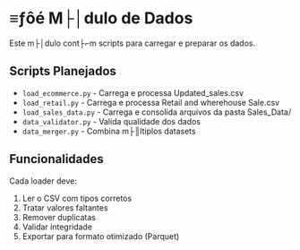 ﻿# ≡ƒôé M├│dulo de Dados

Este m├│dulo cont├⌐m scripts para carregar e preparar os dados.

## Scripts Planejados

- `load_ecommerce.py` - Carrega e processa Updated_sales.csv
- `load_retail.py` - Carrega e processa Retail and wherehouse Sale.csv
- `load_sales_data.py` - Carrega e consolida arquivos da pasta Sales_Data/
- `data_validator.py` - Valida qualidade dos dados
- `data_merger.py` - Combina m├║ltiplos datasets

## Funcionalidades

Cada loader deve:
1. Ler o CSV com tipos corretos
2. Tratar valores faltantes
3. Remover duplicatas
4. Validar integridade
5. Exportar para formato otimizado (Parquet)

